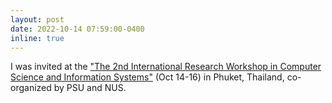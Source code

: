 ```yaml
---
layout: post
date: 2022-10-14 07:59:00-0400
inline: true
---
```


I was invited at the ["The 2nd International Research Workshop in Computer Science and Information Systems"](https://www.comp.nus.edu.sg/programmes/pg/workshops/thailand/) (Oct 14-16) in Phuket, Thailand, co-organized by PSU and NUS.





